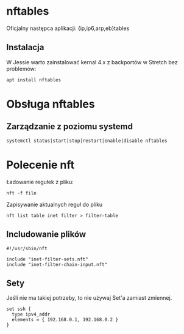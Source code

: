 
# nftables
Oficjalny następca aplikacji: {ip,ip6,arp,eb}tables

## Instalacja
W Jessie warto zainstalować kernal 4.x z backportów w Stretch bez problemów:
```
apt install nftables
```
# Obsługa nftables

## Zarządzanie z poziomu systemd
```
systemctl status|start|stop|restart|enable|disable nftables
```

# Polecenie nft
Ładowanie regułek z pliku:
```
nft -f file
```
Zapisywanie aktualnych reguł do pliku
```
nft list table inet filter > filter-table
```

## Includowanie plików
```
#!/usr/sbin/nft
 
include "inet-filter-sets.nft"
include "inet-filter-chain-input.nft"
```

## Sety
Jeśli nie ma takiej potrzeby, to nie używaj Set'a zamiast zmiennej.
```
set ssh {
  type ipv4_addr
  elements = { 192.168.0.1, 192.168.0.2 }
}
```
